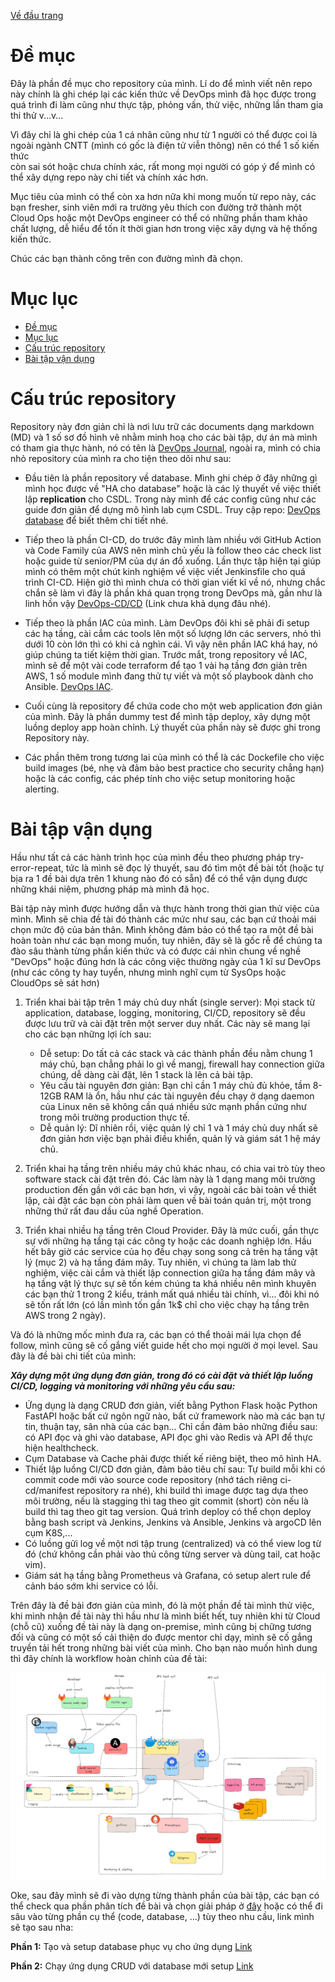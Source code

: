 [Về đầu trang](../../README.md)
# Đề mục
  Đây là phần đề mục cho repository của mình. Lí do để mình viết nên repo này chính là ghi chép lại các kiến thức về DevOps mình đã học được trong quá trình 
  đi làm cũng như thực tập, phỏng vấn, thử việc, những lần tham gia thi thử v...v... 

  Vì đây chỉ là ghi chép của 1 cá nhân cũng như từ 1 người có thể được coi là ngoài ngành CNTT (mình có gốc là điện tử viễn thông) nên có thể 1 số kiến thức    
  còn sai sót hoặc chưa chính xác, rất mong mọi người có góp ý để mình có thể xây dựng repo này chi tiết và chính xác hơn.

  Mục tiêu của mình có thể còn xa hơn nữa khi mong muốn từ repo này, các bạn fresher, sinh viên mới ra trường yêu thích con đường trở thành một Cloud Ops hoặc
  một DevOps engineer có thể có những phần tham khảo chất lượng, dễ hiểu để tốn ít thời gian hơn trong việc xây dựng và hệ thống kiến thức.

  Chúc các bạn thành công trên con đường mình đã chọn.

# Mục lục

- [Đề mục](#đề-mục)
- [Mục lục](#mục-lục)
- [Cấu trúc repository](#cấu-trúc-repository)
- [Bài tập vận dụng](#bài-tập-vận-dụng)

# Cấu trúc repository
  Repository này đơn giản chỉ là nơi lưu trữ các documents dạng markdown (MD) và 1 số sơ đồ hình vẽ nhằm minh hoạ cho các bài tập, dự án mà mình có tham gia thực hành, nó có tên là [DevOps Journal](https://github.com/phungh67/devops-journal), ngoài ra, mình có chia nhỏ repository của mình ra cho tiện theo dõi như sau:

  - Đầu tiên là phần repository về database. Mình ghi chép ở đây những gì mình học được về "HA cho database" hoặc là các lý thuyết về việc thiết lập **replication** cho CSDL. Trong này mình để các config cũng như các guide đơn giản để dựng mô hình lab cụm CSDL. Truy cập repo: [DevOps database](https://github.com/phungh67/devops-database) để biết thêm chi tiết nhé.

  - Tiếp theo là phần CI-CD, do trước đây mình làm nhiều với GitHub Action và Code Family của AWS nên mình chủ yếu là follow theo các check list hoặc guide từ senior/PM của dự án đổ xuống. Lần thực tập hiện tại giúp mình có thêm một chút kinh nghiệm về việc viết Jenkinsfile cho quá trình CI-CD. Hiện giờ thì mình chưa có thời gian viết kĩ về nó, nhưng chắc chắn sẽ làm vì đây là phần khá quan trọng trong DevOps mà, gần như là linh hồn vậy [DevOps-CD/CD]() (Link chưa khả dụng đâu nhé).

  - Tiếp theo là phần IAC của mình. Làm DevOps đôi khi sẽ phải đi setup các hạ tầng, cài cắm các tools lên một số lượng lớn các servers, nhỏ thì dưới 10 còn lớn thì có khi cả nghìn cái. Vì vậy nên phần IAC khá hay, nó giúp chúng ta tiết kiệm thời gian. Trước mắt, trong repository về IAC, mình sẽ để một vài code terraform để tạo 1 vài hạ tầng đơn giản trên AWS, 1 số module mình đang thử tự viết và một số playbook dành cho Ansible. [DevOps IAC](https://github.com/phungh67/devops-IaC).

  - Cuối cùng là repository để chứa code cho một web application đơn giản của mình. Đây là phần dummy test để mình tập deploy, xây dựng một luồng deploy app hoàn chỉnh. Lý thuyết của phần này sẽ được ghi trong Repository này.

  - Các phần thêm trong tương lai của mình có thể là các Dockefile cho việc build images (bé, nhẹ và đảm bảo best practice cho security chẳng hạn) hoặc là các config, các phép tính cho việc setup monitoring hoặc alerting.

# Bài tập vận dụng
  Hầu như tất cả các hành trình học của mình đều theo phương pháp try-error-repeat, tức là mình sẽ đọc lý thuyết, sau đó tìm một đề bài tốt (hoặc tự bịa ra 1 đề bài dựa trên 1 khung nào đó có sẵn) để có thể vận dụng được những khái niệm, phương pháp mà mình đã học.

  Bài tập này mình được hướng dẫn và thực hành trong thời gian thử việc của mình. Mình sẽ chia đề tài đó thành các mức như sau, các bạn cứ thoải mái chọn mức độ của bản thân. Mình không đảm bảo có thể tạo ra một đề bài hoàn toàn như các bạn mong muốn, tuy nhiên, đây sẽ là gốc rễ để chúng ta đào sâu thành từng phần kiến thức và có được cái nhìn chung về nghề "DevOps" hoặc đúng hơn là các công việc thường ngày của 1 kĩ sư DevOps (như các công ty hay tuyển, nhưng mình nghĩ cụm từ SysOps hoặc CloudOps sẽ sát hơn)

  1. Triển khai bài tập trên 1 máy chủ duy nhất (single server): Mọi stack từ application, database, logging, monitoring, CI/CD, repository sẽ đều được lưu trữ và cài đặt trên một server duy nhất. Các này sẽ mang lại cho các bạn những lợi ích sau:
      - Dễ setup: Do tất cả các stack và các thành phần đều nằm chung 1 máy chủ, bạn chẳng phải lo gì về mangj, firewall hay connection giữa chúng, dễ dàng cài đặt, lên 1 stack là lên cả bài tập.
      - Yêu cầu tài nguyên đơn giản: Bạn chỉ cần 1 máy chủ đủ khỏe, tầm 8-12GB RAM là ổn, hầu như các  tài nguyên đều chạy ở dạng daemon của Linux nên sẽ không cần quá nhiều sức mạnh phần cứng như trong môi trường production thực tế.
      - Dễ quản lý: Dĩ nhiên rồi, việc quản lý chỉ 1 và 1 máy chủ duy nhất sẽ đơn giản hơn việc bạn phải điều khiển, quản lý và giám sát 1 hệ máy chủ.
  
  2. Triển khai hạ tầng trên nhiều máy chủ khác nhau, có chia vai trò tùy theo software stack cài đặt trên đó. Các làm này là 1 dạng mang môi trường production đến gần với các bạn hơn, vì vậy, ngoài các bài toàn về thiết lập, cài đặt các bạn còn phải làm quen về bài toán quản trị, một trong những thứ rất đau dầu của nghề Operation.
  
  3. Triển khai nhiều hạ tầng trên Cloud Provider. Đây là mức cuối, gần thực sự với những hạ tầng tại các công ty hoặc các doanh nghiệp lớn. Hầu hết bây giờ các service của họ đều chạy song song cả trên hạ tầng vật lý (mục 2) và hạ tầng đám mây. Tuy nhiên, vì chúng ta làm lab thử nghiệm, việc cài cắm và thiết lập connection giữa hạ tầng đám mây và hạ tầng vật lý thực sự sẽ tốn kém chúng ta khá nhiều nên mình khuyên các bạn thử 1 trong 2 kiểu, tránh mất quá nhiều tài chính, vì... đôi khi nó sẽ tốn rất lớn (có lần mình tốn gần 1k$ chỉ cho việc chạy hạ tầng trên AWS trong 2 ngày).
   
Và đó là những mốc mình đưa ra, các bạn có thể thoải mái lựa chọn để follow, mình cũng sẽ cố gắng viết guide hết cho mọi người ở mọi level. Sau đây là đề bài chi tiết của mình:

***Xây dựng một ứng dụng đơn giản, trong đó có cài đặt và thiết lập luồng CI/CD, logging và monitoring với những yêu cầu sau:***
  - Ứng dụng là dạng CRUD đơn giản, viết bằng Python Flask hoặc Python FastAPI hoặc bất cứ ngôn ngữ nào, bất cứ framework nào mà các bạn tự tin, thuận tay, sân nhà của các bạn... Chỉ cần đảm bảo những điều sau: có API đọc và ghi vào database, API đọc ghi vào Redis và API để thực hiện healthcheck.
  - Cụm Database và Cache phải được thiết kế riêng biệt, theo mô hình HA.
  - Thiết lập luồng CI/CD đơn giản, đảm bảo tiêu chí sau: Tự build mỗi khi có commit code mới vào source code repository (nhớ tách riêng ci-cd/manifest repository ra nhé), khi build thì image được tag dựa theo môi trường, nếu là stagging thì tag theo git commit (short) còn nếu là build thì tag theo git tag version. Quá trình deploy có thể chọn deploy bằng bash script và Jenkins, Jenkins và Ansible, Jenkins và argoCD lên cụm K8S,...
  - Có luồng gửi log về một nơi tập trung (centralized) và có thể view log từ đó (chứ không cần phải vào thủ công từng server và dùng tail, cat hoặc vim).
  - Giám sát hạ tầng bằng Prometheus và Grafana, có setup alert rule để cảnh báo sớm khi service có lỗi.

Trên đây là đề bài đơn giản của mình, đó là một phần đề tài mình thử việc, khi mình nhận đề tài này thì hầu như là mình biết hết, tuy nhiên khi từ Cloud (chỗ cũ) xuống đề tài này là dạng on-premise, mình cũng bị chững tương đối và cũng có một số cải thiện do được mentor chỉ dạy, mình sẽ cố gắng truyền tải hết trong những bài viết của mình. Cho bạn nào muốn hình dung thì đây chính là workflow hoàn chỉnh của đề tài:

![workflow-of-project](../../Figures/tech-stack.jpg)

Oke, sau đây mình sẽ đi vào dựng từng thành phần của bài tập, các bạn có thể check qua phần phân tích đề bài và chọn giải pháp ở [đây](./bài-tập.md) hoặc có thể đi sâu vào từng phần cụ thể (code, database, ...) tùy theo nhu cầu, link mình sẽ tạo sau nha:

**Phần 1:** Tạo và setup database phục vụ cho ứng dụng [Link](./phần-1-database.md)

**Phần 2:** Chạy ứng dụng CRUD với database mới setup [Link](./phần-2-application.md)


